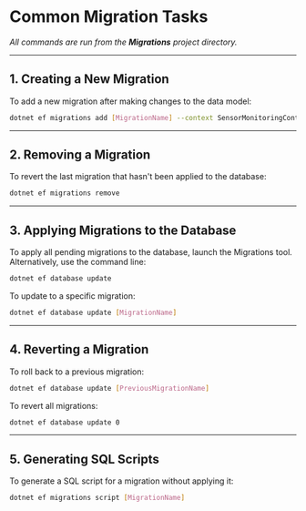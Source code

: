 ﻿# Common Migration Tasks

_All commands are run from the **Migrations** project directory._

---

## 1. Creating a New Migration

To add a new migration after making changes to the data model:

```bash
dotnet ef migrations add [MigrationName] --context SensorMonitoringContext
```

---

## 2. Removing a Migration

To revert the last migration that hasn't been applied to the database:

```bash
dotnet ef migrations remove
```

---

## 3. Applying Migrations to the Database

To apply all pending migrations to the database, launch the Migrations tool.  
Alternatively, use the command line:

```bash
dotnet ef database update
```

To update to a specific migration:

```bash
dotnet ef database update [MigrationName]
```

---

## 4. Reverting a Migration

To roll back to a previous migration:

```bash
dotnet ef database update [PreviousMigrationName]
```

To revert all migrations:

```bash
dotnet ef database update 0
```

---

## 5. Generating SQL Scripts

To generate a SQL script for a migration without applying it:

```bash
dotnet ef migrations script [MigrationName]
```
